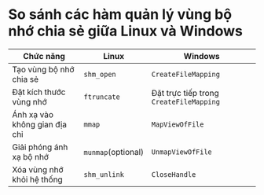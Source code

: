 # So sánh các hàm quản lý vùng bộ nhớ chia sẻ giữa Linux và Windows

| Chức năng                          | Linux              | Windows              |
|------------------------------------|--------------------|----------------------|
| Tạo vùng bộ nhớ chia sẻ            | `shm_open`         | `CreateFileMapping`  |
| Đặt kích thước vùng nhớ            | `ftruncate`        | Đặt trực tiếp trong `CreateFileMapping` |
| Ánh xạ vào không gian địa chỉ      | `mmap`             | `MapViewOfFile`      |
| Giải phóng ánh xạ bộ nhớ           | `munmap`(optional) | `UnmapViewOfFile`    |
| Xóa vùng nhớ khỏi hệ thống         | `shm_unlink`       | `CloseHandle`        |
